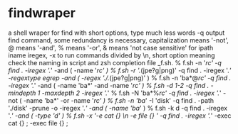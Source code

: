 # findwraper
a shell wraper for find with short options, type much less words
-q output find command, some redundancy is necessary, capitalization means '-not', @ means '-and', % means '-or', & means 'not case sensitive' for ipath iname iregex, -x to run commands divided by \n, short option meaning check the naming in script and zsh completion file _f.sh.
% f.sh -n '*rc' -q 
find . -iregex '.*' -and \( -name '*rc' \) 
% f.sh -r '.*(jpe?g|png)' -q
find . -iregex '.*' -regextype egrep -and \( -regex './.*(jpe?g|png)' \)
% f.sh -n 'ba*@*rc' -q
find . -iregex '.*' -and \( -name 'ba*' -and -name '*rc' \)
% f.sh -d 1-2 -q
find . -mindepth 1 -maxdepth 2 -iregex '.*'
% f.sh -N 'ba*%*rc' -q
find . -iregex '.*' -not \( -name 'ba*' -or -name '*rc' \)
% f.sh -n 'ba*' -I 'disk' -q
find . -path './disk' -prune -o -iregex '.*' -and \( -name 'ba*' \)
% f.sh -k d -q
find . -iregex '.*' -and \( -type 'd' \)
% f.sh -x '-e cat {} \n -e file {} ' -q
find . -iregex '.*' -exec cat {} \; -exec file {} \;
